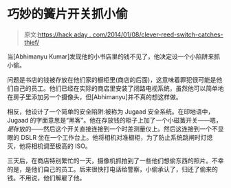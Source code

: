 # 巧妙的簧片开关抓小偷

> 原文:[https://hack aday . com/2014/01/08/clever-reed-switch-catches-thief/](https://hackaday.com/2014/01/08/clever-reed-switch-catches-thief/)

当[Abhimanyu Kumar]发现他的小书店里的钱不见了，他决定设一个小陷阱来抓小偷。

问题是书店的钱被存放在他们家的橱柜里(商店的后面)，这意味着罪犯很可能是他们自己的员工。他们已经在实际的商店里安装了闭路电视系统，虽然他可以简单地在房子里添加另一个摄像头，但[Abhimanyu]并不真的想这样做。

相反，他设计了一个简单的安全陷阱:被称为 Jugaad 安全系统。在印地语中，Jugaad 的字面意思是“黑客”。他在存放钱的柜子上加了一个小磁簧开关——嗯，*是*存放的——然后这个开关直接连接到一个时差测量仪上。然后这连接到一个不显眼的 DSLR 坐在一个工作台上。他将相机对准橱柜，为了防止系统跳闸时灯熄灭，他将相机调至极高的 ISO。

三天后，在商店特别繁忙的一天，摄像机抓拍到了一些他们想偷东西的照片。不幸的是，是他们自己的员工。后来很快打电话给警察，小偷承认了，归还了偷来的钱。不用说，他们解雇了他。